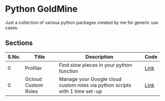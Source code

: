# Python GoldMine

Just a collection of various python packages created by me for generic use cases.

## Sections

| S.No. | Title | Description | Code | 
| -- | --- | --- | --- |
| 0 | Profiler | Find slow pieces in your python function | [Link](https://github.com/singhgautam7/Python-GoldMine/tree/master/python_profiler) |
| 0 | Gcloud Custom Roles | Manage your Google cloud custom roles via python scripts with 1 time set-up | [Link](https://github.com/singhgautam7/Python-GoldMine/tree/master/gcloud_iam_custom_roles) |